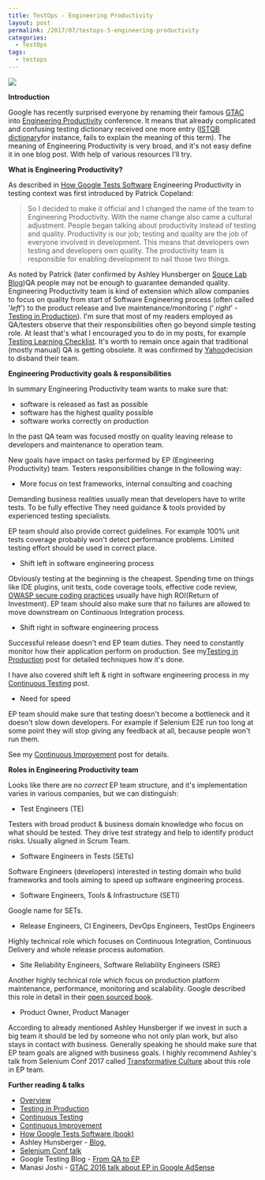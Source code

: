 ```yaml
---
title: TestOps - Engineering Productivity
layout: post
permalink: /2017/07/testops-5-engineering-productivity
categories:
  - TestOps
tags:
  - testops 
---
```


![](/images/blog/focus-productivity-green-highway-signpost-wording-sky-background-44076365.jpg)

**Introduction**

Google has recently surprised everyone by renaming their
famous [GTAC](https://developers.google.com/google-test-automation-conference/)
into [Engineering Productivity](https://testing.googleblog.com/2017/07/evolution-of-gtac-and-engineering.html)
conference. It means that already complicated and confusing testing dictionary received one more
entry ([ISTQB dictionary](http://glossary.istqb.org/search/engineering%20productivity)for instance, fails to explain the
meaning of this term). The meaning of Engineering Productivity is very broad, and it's not easy define it in one blog
post. With help of various resources I'll try.

**What is Engineering Productivity?**

As described in [How Google Tests Software](https://www.amazon.com/Google-Tests-Software-James-Whittaker/dp/0321803027)
Engineering Productivity in testing context was first introduced by Patrick Copeland:

> So I decided to make it official and I changed the name of the team to Engineering Productivity. With the name change
> also came a cultural adjustment. People began talking about productivity instead of testing and quality. Productivity is
> our job; testing and quality are the job of everyone involved in development. This means that developers own testing and
> developers own quality. The productivity team is responsible for enabling development to nail those two things.

As noted by Patrick (later confirmed by Ashley Hunsberger
on [Souce Lab Blog](https://saucelabs.com/blog/qa-is-not-enough-you-need-to-engineer-productivity))QA people may not be
enough to guarantee demanded quality. Engineering Productivity team is kind of extension which allow companies to focus
on quality from start of Software Engineering process (often called '_left_') to the product release and live
maintenance/monitoring ('
_right_' - [Testing in Production](http://www.awesome-testing.com/2016/09/testops-2-testing-in-production.html)). I'm
sure that most of my readers employed as QA/testers observe that their responsibilities often go beyond simple testing
role. At least that's what I encouraged you to do in my posts, for
example [Testing Learning Checklist](http://www.awesome-testing.com/2017/03/learning-software-testing-checklist.html).
It's worth to remain once again that traditional (mostly manual) QA is getting obsolete. It was confirmed
by [Yahoo](https://news.ycombinator.com/item?id=10718742)decision to disband their team.

**Engineering Productivity goals & responsibilities**

In summary Engineering Productivity team wants to make sure that:

- software is released as fast as possible
- software has the highest quality possible
- software works correctly on production

In the past QA team was focused mostly on quality leaving release to developers and maintenance to operation team.

New goals have impact on tasks performed by EP (Engineering Productivity) team. Testers responsibilities change in the
following way:

- More focus on test frameworks, internal consulting and coaching

Demanding business realities usually mean that developers have to write tests. To be fully effective They need
guidance & tools provided by experienced testing specialists.

EP team should also provide correct guidelines. For example 100% unit tests coverage probably won't detect performance
problems. Limited testing effort should be used in correct place.

- Shift left in software engineering process

Obviously testing at the beginning is the cheapest. Spending time on things like IDE plugins, unit tests, code coverage
tools, effective code
review, [OWASP secure coding practices](https://www.owasp.org/index.php/OWASP_Secure_Coding_Practices_-_Quick_Reference_Guide)
usually have high ROI(Return of Investment). EP team should also make sure that no failures are allowed to move
downstream on Continuous Integration process.

- Shift right in software engineering process

Successful release doesn't end EP team duties. They need to constantly monitor how their application perform on
production. See my[Testing in Production](http://www.awesome-testing.com/2016/09/testops-2-testing-in-production.html)
post for detailed techniques how it's done.

I have also covered shift left & right in software engineering process in
my [Continuous Testing](http://www.awesome-testing.com/2016/10/testops-3-continuous-testing.html) post.

- Need for speed

EP team should make sure that testing doesn't become a bottleneck and it doesn't slow down developers. For example if
Selenium E2E run too long at some point they will stop giving any feedback at all, because people won't run them.

See my [Continuous Improvement](http://www.awesome-testing.com/2017/01/testops-4-continuous-improvement.html) post for
details.

**Roles in Engineering Productivity team**

Looks like there are no _correct_ EP team structure, and it's implementation varies in various companies, but we can
distinguish:

- Test Engineers (TE)

Testers with broad product & business domain knowledge who focus on what should be tested. They drive test strategy and
help to identify product risks. Usually aligned in Scrum Team.

- Software Engineers in Tests (SETs)

Software Engineers (developers) interested in testing domain who build frameworks and tools aiming to speed up software
engineering process.

- Software Engineers, Tools & Infrastructure (SETI)

Google name for SETs.

- Release Engineers, CI Engineers, DevOps Engineers, TestOps Engineers

Highly technical role which focuses on Continuous Integration, Continuous Delivery and whole release process automation.

- Site Reliability Engineers, Software Reliability Engineers (SRE)

Another highly technical role which focus on production platform maintenance, performance, monitoring and scalability.
Google described this role in detail in their [open sourced book](https://landing.google.com/sre/book/index.html).

- Product Owner, Product Manager

According to already mentioned Ashley Hunsberger if we invest in such a big team it should be led by someone who not
only plan work, but also stays in contact with business. Generally speaking he should make sure that EP team goals are
aligned with business goals. I highly recommend Ashley's talk from Selenium Conf 2017
called [Transformative Culture](https://www.youtube.com/watch?v=GYXm8gpE5_c&index=2&list=PLRdSclUtJDYXFVU37NEqh4KkT78BLqjcG)
about this role in EP team.

**Further reading & talks**

- [Overview](http://www.awesome-testing.com/2016/07/testops-missing-piece-of-puzzle.html) 
- [Testing in Production](http://www.awesome-testing.com/2016/09/testops-2-testing-in-production.html)
- [Continuous Testing](http://www.awesome-testing.com/2016/10/testops-3-continuous-testing.html)
- [Continuous Improvement](http://www.awesome-testing.com/2017/01/testops-4-continuous-improvement.html)
- [How Google Tests Software (book)](https://www.amazon.com/Google-Tests-Software-James-Whittaker/dp/0321803027)
- Ashley Hunsberger - [Blog](https://saucelabs.com/blog/qa-is-not-enough-you-need-to-engineer-productivity),
- [Selenium Conf talk](https://www.youtube.com/watch?v=GYXm8gpE5_c&index=2&list=PLRdSclUtJDYXFVU37NEqh4KkT78BLqjcG)
- Google Testing Blog - [From QA to EP](https://testing.googleblog.com/2016/03/from-qa-to-engineering-productivity.html)
- Manasi Joshi - [GTAC 2016 talk about EP in Google AdSense](https://www.youtube.com/watch?v=Vf7axkwtTOw&feature=youtu.be&list=PLSIUOFhnxEiAeGHYoBZCvEMY5wCOIpyOM)
